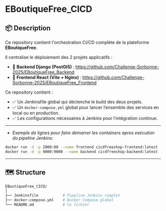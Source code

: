 # EBoutiqueFree_CICD

## 📦 Description

Ce repository contient l'orchestration CI/CD complète de la plateforme **EBoutiqueFree**.

Il centralise le déploiement des 2 projets applicatifs :

- 🎯 **Backend Django (PostGIS)** : https://github.com/Challenge-Sorbonne-2025/EBoutiqueFree_Backend
- 🎯 **Frontend React (Vite + Nginx)** : https://github.com/Challenge-Sorbonne-2025/EBoutiqueFree_Frontend

Ce repository contient :

- ✅ Un Jenkinsfile global qui déclenche le build des deux projets.
- ✅ Un `docker-compose.yml` global pour lancer l’ensemble des services en local ou en production.
- ✅ Les configurations nécessaires à Jenkins pour l’intégration continue.
---
- *Exemple de lignes pour faire démarrer les containers apres exécution du pipeline Jenkins:*
```bash
docker run -d -p 2000:80 --name frontend cicdfreeshop-frontend:latest
docker run -d -p 9000:9000 --name backend cicdfreeshop-backend:latest
```

---

## 🗺️ Structure

```bash
EBoutiqueFree_CICD/
│
├── Jenkinsfile           # Pipeline Jenkins complet
├── docker-compose.yml    # Docker Compose global
└── README.md             # Ce fichier

